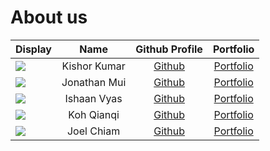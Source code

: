 # About us

Display | Name | Github Profile | Portfolio 
--------|:----:|:--------------:|:---------:
![](https://via.placeholder.com/100.png?text=Photo) | Kishor Kumar | [Github](https://github.com/KishorKumar11) | [Portfolio](docs/team/johndoe.md)
![](https://via.placeholder.com/100.png?text=Photo) | Jonathan Mui | [Github](https://github.com/jonathanmui4) | [Portfolio](docs/team/johndoe.md)
![](https://via.placeholder.com/100.png?text=Photo) | Ishaan Vyas | [Github](https://github.com/) | [Portfolio](docs/team/johndoe.md)
![](https://via.placeholder.com/100.png?text=Photo) | Koh Qianqi | [Github](https://github.com/) | [Portfolio](docs/team/johndoe.md)
![](https://via.placeholder.com/100.png?text=Photo) | Joel Chiam | [Github](https://github.com/) | [Portfolio](docs/team/johndoe.md)
